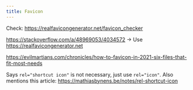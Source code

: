 ```yaml
---
title: Favicon
---
```


Check: https://realfavicongenerator.net/favicon_checker

https://stackoverflow.com/a/48969053/4034572 → Use https://realfavicongenerator.net

https://evilmartians.com/chronicles/how-to-favicon-in-2021-six-files-that-fit-most-needs

Says `rel="shortcut icon"` is not necessary, just use `rel="icon"`. Also mentions this article: https://mathiasbynens.be/notes/rel-shortcut-icon
